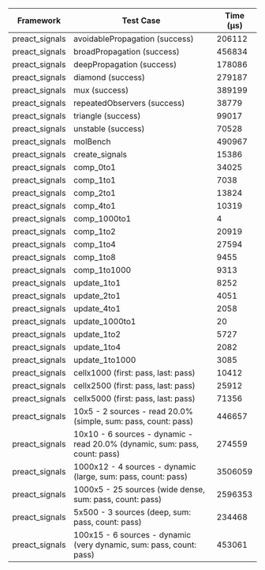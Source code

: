 | Framework | Test Case | Time (μs) |
| --- | --- | --- |
| preact_signals | avoidablePropagation (success) | 206112 |
| preact_signals | broadPropagation (success) | 456834 |
| preact_signals | deepPropagation (success) | 178086 |
| preact_signals | diamond (success) | 279187 |
| preact_signals | mux (success) | 389199 |
| preact_signals | repeatedObservers (success) | 38779 |
| preact_signals | triangle (success) | 99017 |
| preact_signals | unstable (success) | 70528 |
| preact_signals | molBench | 490967 |
| preact_signals | create_signals | 15386 |
| preact_signals | comp_0to1 | 34025 |
| preact_signals | comp_1to1 | 7038 |
| preact_signals | comp_2to1 | 13824 |
| preact_signals | comp_4to1 | 10319 |
| preact_signals | comp_1000to1 | 4 |
| preact_signals | comp_1to2 | 20919 |
| preact_signals | comp_1to4 | 27594 |
| preact_signals | comp_1to8 | 9455 |
| preact_signals | comp_1to1000 | 9313 |
| preact_signals | update_1to1 | 8252 |
| preact_signals | update_2to1 | 4051 |
| preact_signals | update_4to1 | 2058 |
| preact_signals | update_1000to1 | 20 |
| preact_signals | update_1to2 | 5727 |
| preact_signals | update_1to4 | 2082 |
| preact_signals | update_1to1000 | 3085 |
| preact_signals | cellx1000 (first: pass, last: pass) | 10412 |
| preact_signals | cellx2500 (first: pass, last: pass) | 25912 |
| preact_signals | cellx5000 (first: pass, last: pass) | 71356 |
| preact_signals | 10x5 - 2 sources - read 20.0% (simple, sum: pass, count: pass) | 446657 |
| preact_signals | 10x10 - 6 sources - dynamic - read 20.0% (dynamic, sum: pass, count: pass) | 274559 |
| preact_signals | 1000x12 - 4 sources - dynamic (large, sum: pass, count: pass) | 3506059 |
| preact_signals | 1000x5 - 25 sources (wide dense, sum: pass, count: pass) | 2596353 |
| preact_signals | 5x500 - 3 sources (deep, sum: pass, count: pass) | 234468 |
| preact_signals | 100x15 - 6 sources - dynamic (very dynamic, sum: pass, count: pass) | 453061 |
